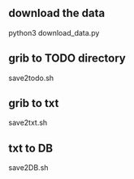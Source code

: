 ## download the data
python3 download_data.py

## grib to TODO directory
save2todo.sh

## grib to txt
save2txt.sh

## txt to DB
save2DB.sh